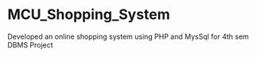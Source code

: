 # MCU_Shopping_System
Developed an online shopping system using PHP and MysSql for 4th sem DBMS Project
